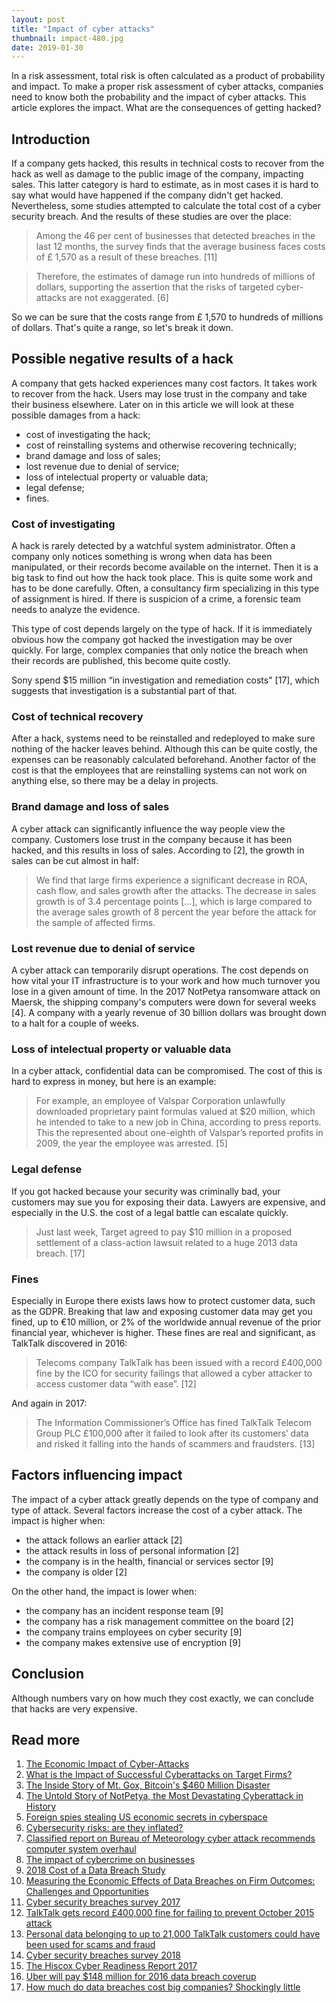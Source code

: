 ```yaml
---
layout: post
title: "Impact of cyber attacks"
thumbnail: impact-480.jpg
date: 2019-01-30
---
```


In a risk assessment, total risk is often calculated as a product of probability and impact. To make a proper risk assessment of cyber attacks, companies need to know both the probability and the impact of cyber attacks. This article explores the impact. What are the consequences of getting hacked?

<!-- photo source: https://www.jpl.nasa.gov/spaceimages/details.php?id=PIA17932 -->

## Introduction

If a company gets hacked, this results in technical costs to recover from the hack as well as damage to the public image of the company, impacting sales. This latter category is hard to estimate, as in most cases it is hard to say what would have happened if the company didn't get hacked. Nevertheless, some studies attempted to calculate the total cost of a cyber security breach. And the results of these studies are over the place:

> Among the 46 per cent of businesses that detected breaches in the last 12 months, the survey finds that the average business faces costs of £ 1,570 as a result of these breaches. [11]

> Therefore, the estimates of damage run into hundreds of millions of dollars, supporting the assertion that the risks of targeted cyber-attacks are not exaggerated. [6]

So we can be sure that the costs range from £ 1,570 to hundreds of millions of dollars. That's quite a range, so let's break it down.

## Possible negative results of a hack

A company that gets hacked experiences many cost factors. It takes work to recover from the hack. Users may lose trust in the company and take their business elsewhere. Later on in this article we will look at these possible damages from a hack:

* cost of investigating the hack;
* cost of reinstalling systems and otherwise recovering technically;
* brand damage and loss of sales;
* lost revenue due to denial of service;
* loss of intelectual property or valuable data;
* legal defense;
* fines.

### Cost of investigating

A hack is rarely detected by a watchful system administrator. Often a company only notices something is wrong when data has been manipulated, or their records become available on the internet. Then it is a big task to find out how the hack took place. This is quite some work and has to be done carefully. Often, a consultancy firm specializing in this type of assignment is hired. If there is suspicion of a crime, a forensic team needs to analyze the evidence.

This type of cost depends largely on the type of hack. If it is immediately obvious how the company got hacked the investigation may be over quickly. For large, complex companies that only notice the breach when their records are published, this become quite costly.

Sony spend $15 million “in investigation and remediation costs" [17], which suggests that investigation is a substantial part of that.

### Cost of technical recovery

After a hack, systems need to be reinstalled and redeployed to make sure nothing of the hacker leaves behind. Although this can be quite costly, the expenses can be reasonably calculated beforehand. Another factor of the cost is that the employees that are reinstalling systems can not work on anything else, so there may be a delay in projects.

### Brand damage and loss of sales

A cyber attack can significantly influence the way people view the company. Customers lose trust in the company because it has been hacked, and this results in loss of sales. According to [2], the growth in sales can be cut almost in half:

> We find that large firms experience a significant decrease in ROA, cash flow, and sales growth after the attacks. The decrease in sales growth is of 3.4 percentage points [...], which is large compared to the average sales growth of 8 percent the year before the attack for the sample of affected firms.

### Lost revenue due to denial of service

A cyber attack can temporarily disrupt operations. The cost depends on how vital your IT infrastructure is to your work and how much turnover you lose in a given amount of time. In the 2017 NotPetya ransomware attack on Maersk, the shipping company's computers were down for several weeks [4]. A company with a yearly revenue of 30 billion dollars was brought down to a halt for a couple of weeks.

### Loss of intelectual property or valuable data

In a cyber attack, confidential data can be compromised. The cost of this is hard to express in money, but here is an example:

> For example, an employee of Valspar Corporation unlawfully downloaded proprietary paint formulas valued at $20 million, which he intended to take to a new
job in China, according to press reports. This the represented about one-eighth of Valspar’s reported profits in 2009, the year the employee was arrested. [5]

### Legal defense

If you got hacked because your security was criminally bad, your customers may sue you for exposing their data. Lawyers are expensive, and especially in the U.S. the cost of a legal battle can escalate quickly.

> Just last week, Target agreed to pay $10 million in a proposed settlement of a class-action lawsuit related to a huge 2013 data breach. [17]

### Fines

Especially in Europe there exists laws how to protect customer data, such as the GDPR. Breaking that law and exposing customer data may get you fined, up to €10 million, or 2% of the worldwide annual revenue of the prior financial year, whichever is higher. These fines are real and significant, as TalkTalk discovered in 2016:

> Telecoms company TalkTalk has been issued with a record £400,000 fine by the ICO for security failings that allowed a cyber attacker to access customer data “with ease”. [12]

And again in 2017:

> The Information Commissioner’s Office has fined TalkTalk Telecom Group PLC £100,000 after it failed to look after its customers’ data and risked it falling into the hands of scammers and fraudsters. [13]

## Factors influencing impact

The impact of a cyber attack greatly depends on the type of company and type of attack. Several factors increase the cost of a cyber attack. The impact is higher when:

* the attack follows an earlier attack [2]
* the attack results in loss of personal information [2]
* the company is in the health, financial or services sector [9]
* the company is older [2]

On the other hand, the impact is lower when:

* the company has an incident response team [9]
* the company has a risk management committee on the board [2]
* the company trains employees on cyber security [9]
* the company makes extensive use of encryption [9]

## Conclusion

Although numbers vary on how much they cost exactly, we can conclude that hacks are very expensive.

## Read more

1. [The Economic Impact of Cyber-Attacks](http://www.au.af.mil/au/awc/awcgate/crs/rl32331.pdf)
1. [What is the Impact of Successful Cyberattacks on Target Firms?](https://www.nber.org/papers/w24409)
1. [The Inside Story of Mt. Gox, Bitcoin's $460 Million Disaster](https://www.wired.com/2014/03/bitcoin-exchange/)
1. [The Untold Story of NotPetya, the Most Devastating Cyberattack in History](https://www.wired.com/story/notpetya-cyberattack-ukraine-russia-code-crashed-the-world/)
1. [Foreign spies stealing US economic secrets in cyberspace](https://www.dni.gov/files/documents/Newsroom/Reports%20and%20Pubs/20111103_report_fecie.pdf)
1. [Cybersecurity risks: are they inflated?](http://www.salusjournal.com/wp-content/uploads/sites/29/2016/05/Salus_Journal_Volume_4_Number_2_2016.pdf)
1. [Classified report on Bureau of Meteorology cyber attack recommends computer system overhaul](http://www.abc.net.au/news/2015-12-03/report-on-bom-cyber-attack-recommends-it-overhaul/6997832)
1. [The impact of cybercrime on businesses](https://www.researchgate.net/profile/Letizia_Paoli/publication/325120529_The_impact_of_cybercrime_on_businesses_A_novel_conceptual_framework_and_its_application_to_Belgium/links/5af96b1e0f7e9b026bf73418/The-impact-of-cybercrime-on-businesses-A-novel-conceptual-framework-and-its-application-to-Belgium.pdf)
1. [2018 Cost of a Data Breach Study](https://databreachcalculator.mybluemix.net/assets/2018_Global_Cost_of_a_Data_Breach_Report.pdf)
1. [Measuring the Economic Effects of Data Breaches on Firm
Outcomes: Challenges and Opportunities](https://papers.ssrn.com/sol3/papers.cfm?abstract_id=3044726)
1. [Cyber security breaches survey 2017](https://assets.publishing.service.gov.uk/government/uploads/system/uploads/attachment_data/file/609186/Cyber_Security_Breaches_Survey_2017_main_report_PUBLIC.pdf)
1. [TalkTalk gets record £400,000 fine for failing to prevent October 2015 attack](https://ico.org.uk/about-the-ico/news-and-events/news-and-blogs/2016/10/talktalk-gets-record-400-000-fine-for-failing-to-prevent-october-2015-attack/)
1. [Personal data belonging to up to 21,000 TalkTalk customers could have been used for scams and fraud](https://ico.org.uk/about-the-ico/news-and-events/news-and-blogs/2017/08/personal-data-belonging-to-up-to-21-000-talktalk-customers-could-have-been-used-for-scams-and-fraud/)
1. [Cyber security breaches survey 2018](https://assets.publishing.service.gov.uk/government/uploads/system/uploads/attachment_data/file/702074/Cyber_Security_Breaches_Survey_2018_-_Main_Report.pdf)
1. [The Hiscox Cyber Readiness Report 2017](https://www.hiscox.co.uk/cyber-readiness-report/docs/cyber-readiness-report-2017.pdf)
1. [Uber will pay $148 million for 2016 data breach coverup](https://www.engadget.com/2018/09/26/uber-pay-148-million-2016-data-breach-coverup/)
1. [How much do data breaches cost big companies? Shockingly little](http://fortune.com/2015/03/27/how-much-do-data-breaches-actually-cost-big-companies-shockingly-little/)
